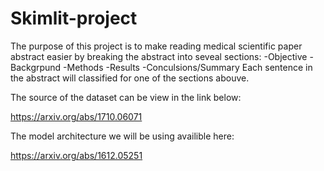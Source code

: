 # Skimlit-project

The purpose of this project is to make reading medical scientific paper abstract easier by breaking the abstract into seveal sections: -Objective -Backgrpund -Methods -Results -Conculsions/Summary Each sentence in the abstract will classified for one of the sections abouve.

The source of the dataset can be view in the link below:

https://arxiv.org/abs/1710.06071

The model architecture we will be using availible here:

https://arxiv.org/abs/1612.05251
